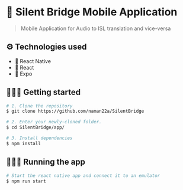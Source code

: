 # 🌉 Silent Bridge Mobile Application

> Mobile Application for Audio to ISL translation and vice-versa

## ⚙️ Technologies used

- 🔷 React Native
- 🩵 React
- 🎩 Expo

## 🚶🏻‍♂️ Getting started

```bash
# 1. Clone the repository
$ git clone https://github.com/naman22a/SilentBridge

# 2. Enter your newly-cloned folder.
$ cd SilentBridge/app/

# 3. Install dependencies
$ npm install
```

## 🏃🏻‍♂️ Running the app

```bash
# Start the react native app and connect it to an emulator
$ npm run start
```
